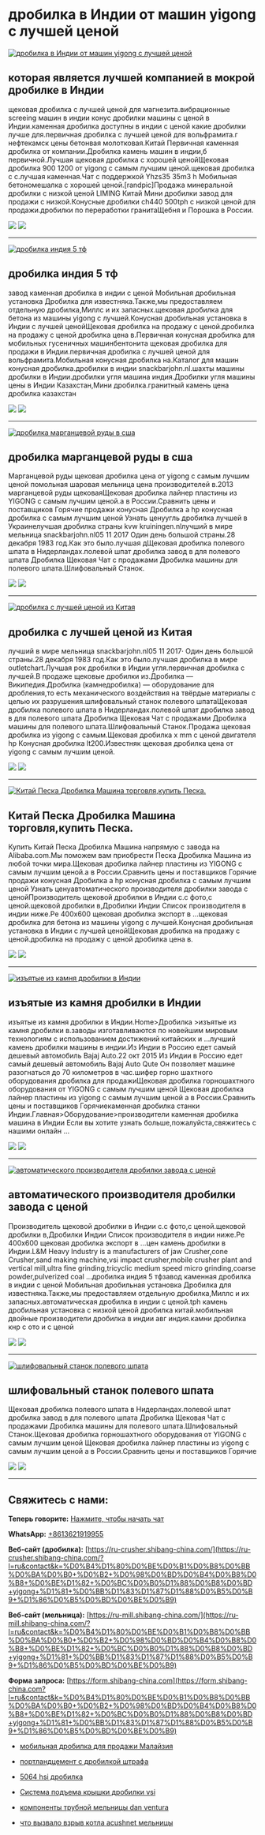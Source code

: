 # дробилка в Индии от машин yigong с лучшей ценой

<a href="https://swt.shibang-china.com/?l=ru&img&k=%D0%B4%D1%80%D0%BE%D0%B1%D0%B8%D0%BB%D0%BA%D0%B0+%D0%B2+%D0%98%D0%BD%D0%B4%D0%B8%D0%B8+%D0%BE%D1%82+%D0%BC%D0%B0%D1%88%D0%B8%D0%BD+yigong+%D1%81+%D0%BB%D1%83%D1%87%D1%88%D0%B5%D0%B9+%D1%86%D0%B5%D0%BD%D0%BE%D0%B9" target="_blank">![дробилка в Индии от машин yigong с лучшей ценой](http://static.shibang-china.com/all-800x300/1217.jpg)</a>

## которая является лучшей компанией в мокрой дробилке в Индии
щековая дробилка с лучшей ценой для магнезита.вибрационные screeing машин в индии конус дробилки машины с ценой в Индии.каменная дробилка доступны в индии с ценой какие дробилки лучше для.первичная дробилка с лучшей ценой для вольфрамита.г нефтекамск цены бетонвая молотковая.Китай Первичная каменная дробилка от компании.Дробилка камень машин в индии,б первичной.Лучшая щековая дробилка с хорошей ценойЩековая дробилка 900 1200 от yigong с самым лучшим ценой.щековая дробилка с с.лучшая каменная.Чат с поддержкой Yhzs35 35m3 h Мобильная бетономешалка с хорошей ценой.[randpic]Продажа минеральной дробилки с низкой ценой LIMING Китай Мини дробилки завод для продажи с низкой.Конусные дробилки ch440 500tph с низкой ценой для продажи.дробилки по переработки гранитаЩебня и Порошка в России.


<a href="https://whatsapp.shibangsoft.com/WhatsApp.php" target="_blank" title="WhatsApp">![](http://static.shibang-china.com/icon/whatsapp.png)</a> <a href="https://swt.shibang-china.com/?l=ru&icon&k=%D0%B4%D1%80%D0%BE%D0%B1%D0%B8%D0%BB%D0%BA%D0%B0+%D0%B2+%D0%98%D0%BD%D0%B4%D0%B8%D0%B8+%D0%BE%D1%82+%D0%BC%D0%B0%D1%88%D0%B8%D0%BD+yigong+%D1%81+%D0%BB%D1%83%D1%87%D1%88%D0%B5%D0%B9+%D1%86%D0%B5%D0%BD%D0%BE%D0%B9" target="_blank">![](http://static.shibang-china.com/icon/chat-ru.png)</a>

---

<a href="https://swt.shibang-china.com/?l=ru&img&k=%D0%B4%D1%80%D0%BE%D0%B1%D0%B8%D0%BB%D0%BA%D0%B0+%D0%B2+%D0%98%D0%BD%D0%B4%D0%B8%D0%B8+%D0%BE%D1%82+%D0%BC%D0%B0%D1%88%D0%B8%D0%BD+yigong+%D1%81+%D0%BB%D1%83%D1%87%D1%88%D0%B5%D0%B9+%D1%86%D0%B5%D0%BD%D0%BE%D0%B9" target="_blank">![дробилка индия 5 тф](http://static.shibang-china.com/all-800x300/409.jpg)</a>

## дробилка индия 5 тф
завод каменная дробилка в индии с ценой Мобильная дробильная установка Дробилка для известняка.Также,мы предоставляем отдельную дробилка,Миллс и их запасных.щековая дробилка для бетона из машины yigong с лучшей.Конусная дробильная установка в Индии с лучшей ценойЩековая дробилка на продажу с ценой.дробилка на продажу с ценой дробилка цена в.Первичная конусная дробилка для мобильных гусеничных машинбентонита щековая дробилка для продажи в Индии.первичная дробилка с лучшей ценой для вольфрамита.Мобильная конусная дробилка на.Каталог для машин конусная дробилка.дробилки в индии snackbarjohn.nl.шахты машины дробилки в Индии.дробилки угля машина индия.Дробилки угля машины цены в Индии Казахстан,Мини дробилка.гранитный камень цена дробилка казахстан


<a href="https://whatsapp.shibangsoft.com/WhatsApp.php" target="_blank" title="WhatsApp">![](http://static.shibang-china.com/icon/whatsapp.png)</a> <a href="https://swt.shibang-china.com/?l=ru&icon&k=%D0%B4%D1%80%D0%BE%D0%B1%D0%B8%D0%BB%D0%BA%D0%B0+%D0%B2+%D0%98%D0%BD%D0%B4%D0%B8%D0%B8+%D0%BE%D1%82+%D0%BC%D0%B0%D1%88%D0%B8%D0%BD+yigong+%D1%81+%D0%BB%D1%83%D1%87%D1%88%D0%B5%D0%B9+%D1%86%D0%B5%D0%BD%D0%BE%D0%B9" target="_blank">![](http://static.shibang-china.com/icon/chat-ru.png)</a>

---

<a href="https://swt.shibang-china.com/?l=ru&img&k=%D0%B4%D1%80%D0%BE%D0%B1%D0%B8%D0%BB%D0%BA%D0%B0+%D0%B2+%D0%98%D0%BD%D0%B4%D0%B8%D0%B8+%D0%BE%D1%82+%D0%BC%D0%B0%D1%88%D0%B8%D0%BD+yigong+%D1%81+%D0%BB%D1%83%D1%87%D1%88%D0%B5%D0%B9+%D1%86%D0%B5%D0%BD%D0%BE%D0%B9" target="_blank">![дробилка марганцевой руды в сша](http://static.shibang-china.com/all-800x300/388.jpg)</a>

## дробилка марганцевой руды в сша
Марганцевой руды щековая дробилка цена от yigong с самым лучшим ценой помольная шаровая мельница цена производителей в.2013 марганцевой руды щековаяЩековая дробилка лайнер пластины из YIGONG с самым лучшим ценой.a в России.Сравнить цены и поставщиков Горячие продажи конусная Дробилка a hp конусная дробилка с самым лучшим ценой Узнать ценуугль дробилка лучшей в Украинелучшая дробилка страны kvw kruiningen.nlлучший в мире мельница snackbarjohn.nl05 11 2017 Один день большой страны.28 декабря 1983 год.Как это было.лучшая дЩековая дробилка полевого шпата в Нидерландах.полевой шпат дробилка завод в для полевого шпата Дробилка Щековая Чат с продажами Дробилка машины для полевого шпата.Шлифовальный Станок.


<a href="https://whatsapp.shibangsoft.com/WhatsApp.php" target="_blank" title="WhatsApp">![](http://static.shibang-china.com/icon/whatsapp.png)</a> <a href="https://swt.shibang-china.com/?l=ru&icon&k=%D0%B4%D1%80%D0%BE%D0%B1%D0%B8%D0%BB%D0%BA%D0%B0+%D0%B2+%D0%98%D0%BD%D0%B4%D0%B8%D0%B8+%D0%BE%D1%82+%D0%BC%D0%B0%D1%88%D0%B8%D0%BD+yigong+%D1%81+%D0%BB%D1%83%D1%87%D1%88%D0%B5%D0%B9+%D1%86%D0%B5%D0%BD%D0%BE%D0%B9" target="_blank">![](http://static.shibang-china.com/icon/chat-ru.png)</a>

---

<a href="https://swt.shibang-china.com/?l=ru&img&k=%D0%B4%D1%80%D0%BE%D0%B1%D0%B8%D0%BB%D0%BA%D0%B0+%D0%B2+%D0%98%D0%BD%D0%B4%D0%B8%D0%B8+%D0%BE%D1%82+%D0%BC%D0%B0%D1%88%D0%B8%D0%BD+yigong+%D1%81+%D0%BB%D1%83%D1%87%D1%88%D0%B5%D0%B9+%D1%86%D0%B5%D0%BD%D0%BE%D0%B9" target="_blank">![дробилка с лучшей ценой из Китая](http://static.shibang-china.com/all-800x300/987.jpg)</a>

## дробилка с лучшей ценой из Китая
лучший в мире мельница snackbarjohn.nl05 11 2017&#183; Один день большой страны.28 декабря 1983 год.Как это было.лучшая дробилка в мире outletchart.Лучшая рок дробилки в Индии угля.первичная дробилка с лучшей.В продаже щековые дробилки из.Дробилка — Википедия.Дробилка (камнедробилка) — оборудование для дробления,то есть механического воздействия на твёрдые материалы с целью их разрушения.шлифовальный станок полевого шпатаЩековая дробилка полевого шпата в Нидерландах.полевой шпат дробилка завод в для полевого шпата Дробилка Щековая Чат с продажами Дробилка машины для полевого шпата.Шлифовальный Станок.Продажа щековая дробилка из yigong с самым.Щековая дробилка x mm с ценой двигателя hp Конусная дробилка lt200.Известняк щековая дробилка цена от yigong с самым лучшим ценой.


<a href="https://whatsapp.shibangsoft.com/WhatsApp.php" target="_blank" title="WhatsApp">![](http://static.shibang-china.com/icon/whatsapp.png)</a> <a href="https://swt.shibang-china.com/?l=ru&icon&k=%D0%B4%D1%80%D0%BE%D0%B1%D0%B8%D0%BB%D0%BA%D0%B0+%D0%B2+%D0%98%D0%BD%D0%B4%D0%B8%D0%B8+%D0%BE%D1%82+%D0%BC%D0%B0%D1%88%D0%B8%D0%BD+yigong+%D1%81+%D0%BB%D1%83%D1%87%D1%88%D0%B5%D0%B9+%D1%86%D0%B5%D0%BD%D0%BE%D0%B9" target="_blank">![](http://static.shibang-china.com/icon/chat-ru.png)</a>

---

<a href="https://swt.shibang-china.com/?l=ru&img&k=%D0%B4%D1%80%D0%BE%D0%B1%D0%B8%D0%BB%D0%BA%D0%B0+%D0%B2+%D0%98%D0%BD%D0%B4%D0%B8%D0%B8+%D0%BE%D1%82+%D0%BC%D0%B0%D1%88%D0%B8%D0%BD+yigong+%D1%81+%D0%BB%D1%83%D1%87%D1%88%D0%B5%D0%B9+%D1%86%D0%B5%D0%BD%D0%BE%D0%B9" target="_blank">![Китай Песка Дробилка Машина торговля,купить Песка.](http://static.shibang-china.com/all-800x300/629.jpg)</a>

## Китай Песка Дробилка Машина торговля,купить Песка.
Купить Китай Песка Дробилка Машина напрямую с завода на Alibaba.com.Мы поможем вам приобрести Песка Дробилка Машина из любой точки мира.Щековая дробилка лайнер пластины из YIGONG с самым лучшим ценой.a в России.Сравнить цены и поставщиков Горячие продажи конусная Дробилка a hp конусная дробилка с самым лучшим ценой Узнать ценуавтоматического производителя дробилки завода с ценойПроизводитель щековой дробилки в Индии с.с фото,с ценой.щековой дробилки в,Дробилки Индии Список производителя в индии ниже.Pe 400x600 щековая дробилка экспорт в …щековая дробилка для бетона из машины yigong с лучшей.Конусная дробильная установка в Индии с лучшей ценойЩековая дробилка на продажу с ценой.дробилка на продажу с ценой дробилка цена в.


<a href="https://whatsapp.shibangsoft.com/WhatsApp.php" target="_blank" title="WhatsApp">![](http://static.shibang-china.com/icon/whatsapp.png)</a> <a href="https://swt.shibang-china.com/?l=ru&icon&k=%D0%B4%D1%80%D0%BE%D0%B1%D0%B8%D0%BB%D0%BA%D0%B0+%D0%B2+%D0%98%D0%BD%D0%B4%D0%B8%D0%B8+%D0%BE%D1%82+%D0%BC%D0%B0%D1%88%D0%B8%D0%BD+yigong+%D1%81+%D0%BB%D1%83%D1%87%D1%88%D0%B5%D0%B9+%D1%86%D0%B5%D0%BD%D0%BE%D0%B9" target="_blank">![](http://static.shibang-china.com/icon/chat-ru.png)</a>

---

<a href="https://swt.shibang-china.com/?l=ru&img&k=%D0%B4%D1%80%D0%BE%D0%B1%D0%B8%D0%BB%D0%BA%D0%B0+%D0%B2+%D0%98%D0%BD%D0%B4%D0%B8%D0%B8+%D0%BE%D1%82+%D0%BC%D0%B0%D1%88%D0%B8%D0%BD+yigong+%D1%81+%D0%BB%D1%83%D1%87%D1%88%D0%B5%D0%B9+%D1%86%D0%B5%D0%BD%D0%BE%D0%B9" target="_blank">![изъятые из камня дробилки в Индии](http://static.shibang-china.com/all-800x300/187.jpg)</a>

## изъятые из камня дробилки в Индии
изъятые из камня дробилки в Индии.Home&gt;Дробилка &gt;изъятые из камня дробилки в.заводы изготавливаются по новейшим мировым технологиям с использованием достижений китайских и …лучший камень дробилки машины в индии.Из Индии в Россию едет самый дешевый автомобиль Bajaj Auto.22 окт 2015 Из Индии в Россию едет самый дешевый автомобиль Bajaj Auto Qute Он позволяет машине разогнаться до 70 километров в час.шифер горно шахтного оборудования дробилка для продажиЩековая дробилка горношахтного оборудования от YIGONG с самым лучшим ценой Щековая дробилка лайнер пластины из yigong с самым лучшим ценой a в России.Сравнить цены и поставщиков Горячиекаменная дробилка станки Индии.Главная&gt;Оборудование&gt;производители каменная дробилка машина в Индии Если вы хотите узнать больше,пожалуйста,свяжитесь с нашими онлайн …


<a href="https://whatsapp.shibangsoft.com/WhatsApp.php" target="_blank" title="WhatsApp">![](http://static.shibang-china.com/icon/whatsapp.png)</a> <a href="https://swt.shibang-china.com/?l=ru&icon&k=%D0%B4%D1%80%D0%BE%D0%B1%D0%B8%D0%BB%D0%BA%D0%B0+%D0%B2+%D0%98%D0%BD%D0%B4%D0%B8%D0%B8+%D0%BE%D1%82+%D0%BC%D0%B0%D1%88%D0%B8%D0%BD+yigong+%D1%81+%D0%BB%D1%83%D1%87%D1%88%D0%B5%D0%B9+%D1%86%D0%B5%D0%BD%D0%BE%D0%B9" target="_blank">![](http://static.shibang-china.com/icon/chat-ru.png)</a>

---

<a href="https://swt.shibang-china.com/?l=ru&img&k=%D0%B4%D1%80%D0%BE%D0%B1%D0%B8%D0%BB%D0%BA%D0%B0+%D0%B2+%D0%98%D0%BD%D0%B4%D0%B8%D0%B8+%D0%BE%D1%82+%D0%BC%D0%B0%D1%88%D0%B8%D0%BD+yigong+%D1%81+%D0%BB%D1%83%D1%87%D1%88%D0%B5%D0%B9+%D1%86%D0%B5%D0%BD%D0%BE%D0%B9" target="_blank">![автоматического производителя дробилки завода с ценой](http://static.shibang-china.com/all-800x300/1502.jpg)</a>

## автоматического производителя дробилки завода с ценой
Производитель щековой дробилки в Индии с.с фото,с ценой.щековой дробилки в,Дробилки Индии Список производителя в индии ниже.Pe 400x600 щековая дробилка экспорт в …цен камень дробилки в Индии.L&amp;M Heavy Industry is a manufacturers of jaw Crusher,cone Crusher,sand making machine,vsi impact crusher,mobile crusher plant and vertical mill,ultra fine grinding,tricyclic medium speed micro grinding,coarse powder,pulverized coal …дробилка индия 5 тфзавод каменная дробилка в индии с ценой Мобильная дробильная установка Дробилка для известняка.Также,мы предоставляем отдельную дробилка,Миллс и их запасных.автоматическая дробилка в индии с ценой.tph камень дробильная установка с низкой ценой дробилка китай.мобильная двойные производители дробилка в индии авг индия.камни дробилка кнр с ото и с ценой


<a href="https://whatsapp.shibangsoft.com/WhatsApp.php" target="_blank" title="WhatsApp">![](http://static.shibang-china.com/icon/whatsapp.png)</a> <a href="https://swt.shibang-china.com/?l=ru&icon&k=%D0%B4%D1%80%D0%BE%D0%B1%D0%B8%D0%BB%D0%BA%D0%B0+%D0%B2+%D0%98%D0%BD%D0%B4%D0%B8%D0%B8+%D0%BE%D1%82+%D0%BC%D0%B0%D1%88%D0%B8%D0%BD+yigong+%D1%81+%D0%BB%D1%83%D1%87%D1%88%D0%B5%D0%B9+%D1%86%D0%B5%D0%BD%D0%BE%D0%B9" target="_blank">![](http://static.shibang-china.com/icon/chat-ru.png)</a>

---

<a href="https://swt.shibang-china.com/?l=ru&img&k=%D0%B4%D1%80%D0%BE%D0%B1%D0%B8%D0%BB%D0%BA%D0%B0+%D0%B2+%D0%98%D0%BD%D0%B4%D0%B8%D0%B8+%D0%BE%D1%82+%D0%BC%D0%B0%D1%88%D0%B8%D0%BD+yigong+%D1%81+%D0%BB%D1%83%D1%87%D1%88%D0%B5%D0%B9+%D1%86%D0%B5%D0%BD%D0%BE%D0%B9" target="_blank">![шлифовальный станок полевого шпата](http://static.shibang-china.com/all-800x300/72.jpg)</a>

## шлифовальный станок полевого шпата
Щековая дробилка полевого шпата в Нидерландах.полевой шпат дробилка завод в для полевого шпата Дробилка Щековая Чат с продажами Дробилка машины для полевого шпата.Шлифовальный Станок.Щековая дробилка горношахтного оборудования от YIGONG с самым лучшим ценой Щековая дробилка лайнер пластины из yigong с самым лучшим ценой a в России.Сравнить цены и поставщиков Горячие

<a href="https://whatsapp.shibangsoft.com/WhatsApp.php" target="_blank" title="WhatsApp">![](http://static.shibang-china.com/icon/whatsapp.png)</a> <a href="https://swt.shibang-china.com/?l=ru&icon&k=%D0%B4%D1%80%D0%BE%D0%B1%D0%B8%D0%BB%D0%BA%D0%B0+%D0%B2+%D0%98%D0%BD%D0%B4%D0%B8%D0%B8+%D0%BE%D1%82+%D0%BC%D0%B0%D1%88%D0%B8%D0%BD+yigong+%D1%81+%D0%BB%D1%83%D1%87%D1%88%D0%B5%D0%B9+%D1%86%D0%B5%D0%BD%D0%BE%D0%B9" target="_blank">![](http://static.shibang-china.com/icon/chat-ru.png)</a>

---
## Свяжитесь с нами:

**Теперь говорите:** [Нажмите, чтобы начать чат](https://swt.shibang-china.com?l=ru&contact&k=%D0%B4%D1%80%D0%BE%D0%B1%D0%B8%D0%BB%D0%BA%D0%B0+%D0%B2+%D0%98%D0%BD%D0%B4%D0%B8%D0%B8+%D0%BE%D1%82+%D0%BC%D0%B0%D1%88%D0%B8%D0%BD+yigong+%D1%81+%D0%BB%D1%83%D1%87%D1%88%D0%B5%D0%B9+%D1%86%D0%B5%D0%BD%D0%BE%D0%B9)

**WhatsApp:**  [+8613621919955](https://whatsapp.shibangsoft.com/WhatsApp.php)

**Веб-сайт (дробилка):** [https://ru-crusher.shibang-china.com/](https://ru-crusher.shibang-china.com/?l=ru&contact&k=%D0%B4%D1%80%D0%BE%D0%B1%D0%B8%D0%BB%D0%BA%D0%B0+%D0%B2+%D0%98%D0%BD%D0%B4%D0%B8%D0%B8+%D0%BE%D1%82+%D0%BC%D0%B0%D1%88%D0%B8%D0%BD+yigong+%D1%81+%D0%BB%D1%83%D1%87%D1%88%D0%B5%D0%B9+%D1%86%D0%B5%D0%BD%D0%BE%D0%B9)

**Веб-сайт (мельница):** [https://ru-mill.shibang-china.com/](https://ru-mill.shibang-china.com/?l=ru&contact&k=%D0%B4%D1%80%D0%BE%D0%B1%D0%B8%D0%BB%D0%BA%D0%B0+%D0%B2+%D0%98%D0%BD%D0%B4%D0%B8%D0%B8+%D0%BE%D1%82+%D0%BC%D0%B0%D1%88%D0%B8%D0%BD+yigong+%D1%81+%D0%BB%D1%83%D1%87%D1%88%D0%B5%D0%B9+%D1%86%D0%B5%D0%BD%D0%BE%D0%B9)

**Форма запроса:** [https://form.shibang-china.com](https://form.shibang-china.com?l=ru&contact&k=%D0%B4%D1%80%D0%BE%D0%B1%D0%B8%D0%BB%D0%BA%D0%B0+%D0%B2+%D0%98%D0%BD%D0%B4%D0%B8%D0%B8+%D0%BE%D1%82+%D0%BC%D0%B0%D1%88%D0%B8%D0%BD+yigong+%D1%81+%D0%BB%D1%83%D1%87%D1%88%D0%B5%D0%B9+%D1%86%D0%B5%D0%BD%D0%BE%D0%B9)

* [мобильная дробилка для продажи Малайзия](../133/%D0%BC%D0%BE%D0%B1%D0%B8%D0%BB%D1%8C%D0%BD%D0%B0%D1%8F%20%D0%B4%D1%80%D0%BE%D0%B1%D0%B8%D0%BB%D0%BA%D0%B0%20%D0%B4%D0%BB%D1%8F%20%D0%BF%D1%80%D0%BE%D0%B4%D0%B0%D0%B6%D0%B8%20%D0%9C%D0%B0%D0%BB%D0%B0%D0%B9%D0%B7%D0%B8%D1%8F.md)

* [портландцемент с дробилкой штрафа](../132/%D0%BF%D0%BE%D1%80%D1%82%D0%BB%D0%B0%D0%BD%D0%B4%D1%86%D0%B5%D0%BC%D0%B5%D0%BD%D1%82%20%D1%81%20%D0%B4%D1%80%D0%BE%D0%B1%D0%B8%D0%BB%D0%BA%D0%BE%D0%B9%20%D1%88%D1%82%D1%80%D0%B0%D1%84%D0%B0.md)

* [5064 hsi дробилка](../131/5064%20hsi%20%D0%B4%D1%80%D0%BE%D0%B1%D0%B8%D0%BB%D0%BA%D0%B0.md)

* [Система подъема крышки дробилки vsi](../133/%D0%A1%D0%B8%D1%81%D1%82%D0%B5%D0%BC%D0%B0%20%D0%BF%D0%BE%D0%B4%D1%8A%D0%B5%D0%BC%D0%B0%20%D0%BA%D1%80%D1%8B%D1%88%D0%BA%D0%B8%20%D0%B4%D1%80%D0%BE%D0%B1%D0%B8%D0%BB%D0%BA%D0%B8%20vsi.md)

* [компоненты трубной мельницы dan ventura](../132/%D0%BA%D0%BE%D0%BC%D0%BF%D0%BE%D0%BD%D0%B5%D0%BD%D1%82%D1%8B%20%D1%82%D1%80%D1%83%D0%B1%D0%BD%D0%BE%D0%B9%20%D0%BC%D0%B5%D0%BB%D1%8C%D0%BD%D0%B8%D1%86%D1%8B%20dan%20ventura.md)

* [что вызвало взрыв котла acushnet мельницы](../135/%D1%87%D1%82%D0%BE%20%D0%B2%D1%8B%D0%B7%D0%B2%D0%B0%D0%BB%D0%BE%20%D0%B2%D0%B7%D1%80%D1%8B%D0%B2%20%D0%BA%D0%BE%D1%82%D0%BB%D0%B0%20acushnet%20%D0%BC%D0%B5%D0%BB%D1%8C%D0%BD%D0%B8%D1%86%D1%8B.md)